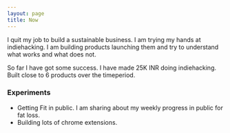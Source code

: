 ```yaml
---
layout: page
title: Now
---
```


I quit my job to build a sustainable business. I am trying my hands at indiehacking. I am building products launching them and try to understand what works and what does not.

So far I have got some success. I have made 25K INR doing indiehacking. Built close to 6 products over the timeperiod.

### Experiments
* Getting Fit in public. I am sharing about my weekly progress in public for fat loss.
* Building lots of chrome extensions.
